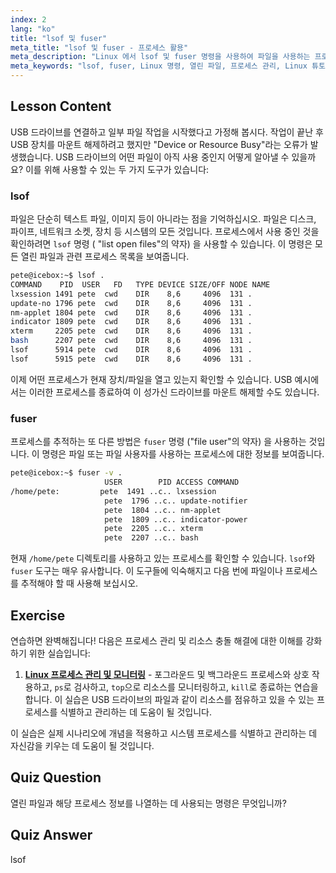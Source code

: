 ```yaml
---
index: 2
lang: "ko"
title: "lsof 및 fuser"
meta_title: "lsof 및 fuser - 프로세스 활용"
meta_description: "Linux 에서 lsof 및 fuser 명령을 사용하여 파일을 사용하는 프로세스를 식별하는 방법을 배웁니다. '장치 또는 리소스 사용 중' 오류를 이해하고 열린 파일을 효과적으로 관리합니다."
meta_keywords: "lsof, fuser, Linux 명령, 열린 파일, 프로세스 관리, Linux 튜토리얼, 초보자 가이드, 장치 사용 중"
---
```


## Lesson Content

USB 드라이브를 연결하고 일부 파일 작업을 시작했다고 가정해 봅시다. 작업이 끝난 후 USB 장치를 마운트 해제하려고 했지만 "Device or Resource Busy"라는 오류가 발생했습니다. USB 드라이브의 어떤 파일이 아직 사용 중인지 어떻게 알아낼 수 있을까요? 이를 위해 사용할 수 있는 두 가지 도구가 있습니다:

### lsof

파일은 단순히 텍스트 파일, 이미지 등이 아니라는 점을 기억하십시오. 파일은 디스크, 파이프, 네트워크 소켓, 장치 등 시스템의 모든 것입니다. 프로세스에서 사용 중인 것을 확인하려면 `lsof` 명령 ( "list open files"의 약자) 을 사용할 수 있습니다. 이 명령은 모든 열린 파일과 관련 프로세스 목록을 보여줍니다.

```bash
pete@icebox:~$ lsof .
COMMAND    PID  USER   FD   TYPE DEVICE SIZE/OFF NODE NAME
lxsession 1491 pete  cwd    DIR    8,6     4096  131 .
update-no 1796 pete  cwd    DIR    8,6     4096  131 .
nm-applet 1804 pete  cwd    DIR    8,6     4096  131 .
indicator 1809 pete  cwd    DIR    8,6     4096  131 .
xterm     2205 pete  cwd    DIR    8,6     4096  131 .
bash      2207 pete  cwd    DIR    8,6     4096  131 .
lsof      5914 pete  cwd    DIR    8,6     4096  131 .
lsof      5915 pete  cwd    DIR    8,6     4096  131 .
```

이제 어떤 프로세스가 현재 장치/파일을 열고 있는지 확인할 수 있습니다. USB 예시에서는 이러한 프로세스를 종료하여 이 성가신 드라이브를 마운트 해제할 수도 있습니다.

### fuser

프로세스를 추적하는 또 다른 방법은 `fuser` 명령 ("file user"의 약자) 을 사용하는 것입니다. 이 명령은 파일 또는 파일 사용자를 사용하는 프로세스에 대한 정보를 보여줍니다.

```bash
pete@icebox:~$ fuser -v .
                     USER        PID ACCESS COMMAND
/home/pete:         pete  1491 ..c.. lxsession
                     pete  1796 ..c.. update-notifier
                     pete  1804 ..c.. nm-applet
                     pete  1809 ..c.. indicator-power
                     pete  2205 ..c.. xterm
                     pete  2207 ..c.. bash
```

현재 `/home/pete` 디렉토리를 사용하고 있는 프로세스를 확인할 수 있습니다. `lsof`와 `fuser` 도구는 매우 유사합니다. 이 도구들에 익숙해지고 다음 번에 파일이나 프로세스를 추적해야 할 때 사용해 보십시오.

## Exercise

연습하면 완벽해집니다! 다음은 프로세스 관리 및 리소스 충돌 해결에 대한 이해를 강화하기 위한 실습입니다:

1. **[Linux 프로세스 관리 및 모니터링](https://labex.io/ko/labs/comptia-manage-and-monitor-linux-processes-590864)** - 포그라운드 및 백그라운드 프로세스와 상호 작용하고, `ps`로 검사하고, `top`으로 리소스를 모니터링하고, `kill`로 종료하는 연습을 합니다. 이 실습은 USB 드라이브의 파일과 같이 리소스를 점유하고 있을 수 있는 프로세스를 식별하고 관리하는 데 도움이 될 것입니다.

이 실습은 실제 시나리오에 개념을 적용하고 시스템 프로세스를 식별하고 관리하는 데 자신감을 키우는 데 도움이 될 것입니다.

## Quiz Question

열린 파일과 해당 프로세스 정보를 나열하는 데 사용되는 명령은 무엇입니까?

## Quiz Answer

lsof
